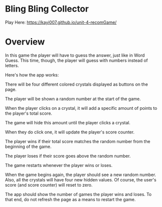 # Bling Bling Collector

Play Here: https://kayi007.github.io/unit-4-recomGame/

# Overview

In this game the player will have to guess the answer, just like in Word Guess. This time, though, the player will guess with numbers instead of letters. 

Here's how the app works:

There will be four different colored crystals displayed as buttons on the page.

The player will be shown a random number at the start of the game.

When the player clicks on a crystal, it will add a specific amount of points to the player's total score. 

The game will hide this amount until the player clicks a crystal.

When they do click one, it will update the player's score counter.

The player wins if their total score matches the random number from the beginning of the game.

The player loses if their score goes above the random number.

The game restarts whenever the player wins or loses.

When the game begins again, the player should see a new random number. Also, all the crystals will have four new hidden values. Of course, the user's score (and score counter) will reset to zero.

The app should show the number of games the player wins and loses. To that end, do not refresh the page as a means to restart the game.
